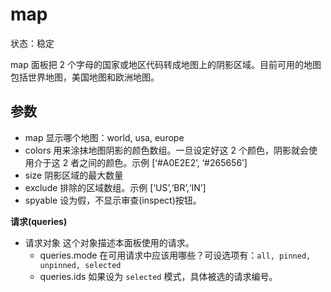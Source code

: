 # map

状态：稳定

map 面板把 2 个字母的国家或地区代码转成地图上的阴影区域。目前可用的地图包括世界地图，美国地图和欧洲地图。

## 参数

* map
    显示哪个地图：world, usa, europe
* colors
    用来涂抹地图阴影的颜色数组。一旦设定好这 2 个颜色，阴影就会使用介于这 2 者之间的颜色。示例 [‘#A0E2E2’, ‘#265656’]
* size
    阴影区域的最大数量
* exclude
    排除的区域数组。示例 [‘US’,‘BR’,‘IN’]
* spyable
    设为假，不显示审查(inspect)按钮。

**请求(queries)**

* 请求对象
    这个对象描述本面板使用的请求。
  * queries.mode
    在可用请求中应该用哪些？可设选项有：`all, pinned, unpinned, selected`
  * queries.ids
    如果设为 `selected` 模式，具体被选的请求编号。
